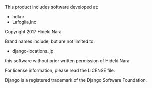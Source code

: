 This product includes software developed at:

* hdknr
* Lafoglia,Inc

Copyright 2017  Hideki Nara

Brand names include, but are not limited to:

* django-locations_jp

this software without prior written permission of Hideki Nara.

For license information, please read the LICENSE file.

Django is a registered trademark of the Django Software Foundation.
